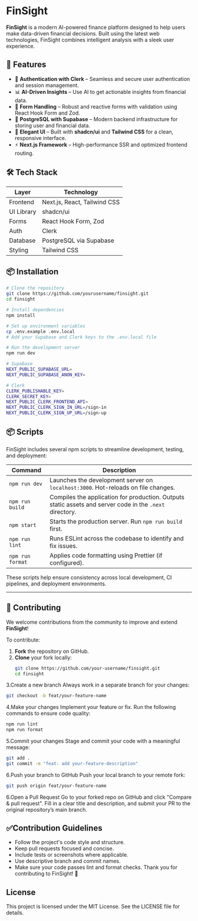 # FinSight

**FinSight** is a modern AI-powered finance platform designed to help users make data-driven financial decisions. Built using the latest web technologies, FinSight combines intelligent analysis with a sleek user experience.

## 🚀 Features

- 🔐 **Authentication with Clerk** – Seamless and secure user authentication and session management.
- 📊 **AI-Driven Insights** – Use AI to get actionable insights from financial data.
- 🧾 **Form Handling** – Robust and reactive forms with validation using React Hook Form and Zod.
- 💾 **PostgreSQL with Supabase** – Modern backend infrastructure for storing user and financial data.
- 💅 **Elegant UI** – Built with **shadcn/ui** and **Tailwind CSS** for a clean, responsive interface.
- ⚡ **Next.js Framework** – High-performance SSR and optimized frontend routing.

## 🛠️ Tech Stack

| Layer        | Technology                     |
|--------------|--------------------------------|
| Frontend     | Next.js, React, Tailwind CSS   |
| UI Library   | shadcn/ui                      |
| Forms        | React Hook Form, Zod           |
| Auth         | Clerk                          |
| Database     | PostgreSQL via Supabase        |
| Styling      | Tailwind CSS                   |

## 📦 Installation

```bash
# Clone the repository
git clone https://github.com/yourusername/finsight.git
cd finsight

# Install dependencies
npm install

# Set up environment variables
cp .env.example .env.local
# Add your Supabase and Clerk keys to the .env.local file

# Run the development server
npm run dev

# Supabase
NEXT_PUBLIC_SUPABASE_URL=
NEXT_PUBLIC_SUPABASE_ANON_KEY=

# Clerk
CLERK_PUBLISHABLE_KEY=
CLERK_SECRET_KEY=
NEXT_PUBLIC_CLERK_FRONTEND_API=
NEXT_PUBLIC_CLERK_SIGN_IN_URL=/sign-in
NEXT_PUBLIC_CLERK_SIGN_UP_URL=/sign-up 
```

## 📦 Scripts
FinSight includes several npm scripts to streamline development, testing, and deployment:

| Command             | Description                                                  |
|---------------------|--------------------------------------------------------------|
| `npm run dev`       | Launches the development server on `localhost:3000`. Hot-reloads on file changes. |
| `npm run build`     | Compiles the application for production. Outputs static assets and server code in the `.next` directory. |
| `npm start`         | Starts the production server. Run `npm run build` first.     |
| `npm run lint`      | Runs ESLint across the codebase to identify and fix issues.  |
| `npm run format`    | Applies code formatting using Prettier (if configured).      |

These scripts help ensure consistency across local development, CI pipelines, and deployment environments.

---

## 🤝 Contributing

We welcome contributions from the community to improve and extend **FinSight**!

To contribute:

1. **Fork** the repository on GitHub.
2. **Clone** your fork locally:
   ```bash
   git clone https://github.com/your-username/finsight.git
   cd finsight
3.Create a new branch
Always work in a separate branch for your changes:
```bash
git checkout -b feat/your-feature-name
```
4.Make your changes
Implement your feature or fix. Run the following commands to ensure code quality:
```bash
npm run lint
npm run format
```
5.Commit your changes
Stage and commit your code with a meaningful message:
```bash
git add .
git commit -m "feat: add your-feature-description"
```
6.Push your branch to GitHub
Push your local branch to your remote fork:
```bash
git push origin feat/your-feature-name
```
6.Open a Pull Request
Go to your forked repo on GitHub and click "Compare & pull request". Fill in a clear title and description, and submit your PR to the original repository’s main branch.

## ✅Contribution Guidelines
- Follow the project's code style and structure.
- Keep pull requests focused and concise.
- Include tests or screenshots where applicable.
- Use descriptive branch and commit names.
- Make sure your code passes lint and format checks.
Thank you for contributing to FinSight! 🚀

## License
This project is licensed under the MIT License. See the LICENSE file for details.


 

